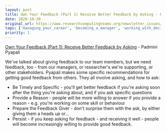 ```yaml
---
layout: post
title: Own Your Feedback (Part 1) Receive Better Feedback by Asking - Padmini Pyapali
date: 2020-10-30
original_url: https://www.researchcomputingteams.org/newsletter_issues/0048
tags: ['managing_your_career', 'becoming_a_manager', 'working_with_decision_makers', 'working_with_stakeholders']
priority: 1
---
```


<!-- markdownlint-disable MD033 -->
<!-- markdownlint-disable MD041 -->
<!-- markdownlint-disable MD049 -->

[Own Your Feedback (Part 1): Receive Better Feedback by Asking](https://smallbigideas.substack.com/p/own-your-feedback-part-1) - Padmini Pyapali

We've talked about giving feedback to our team members, but we need feedback, too - from our managers, or researcher's we're supporting, or other stakeholders. Pyapali makes some specific recommendations for getting good feedback from others. They all involve asking, and how to ask:

- Be Timely and Specific - you'll get better feedback if you're asking soon after the thing you're asking about, and if you ask specific questions
- Provide a Reason - people will be more willing to answer if you provide a reason - e.g. you're working on some skill or behaviour
- Prepare the Feedback Giver - don't surprise them with the ask, by either giving them a heads up or...
- Persist - if you keep asking for feedback - and receiving it well - people will become increasingly willing to provide good feedback.